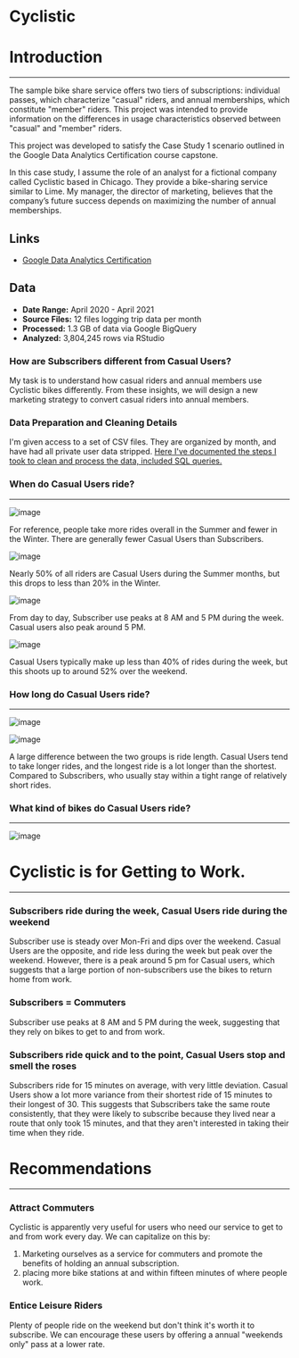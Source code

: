 # Cyclistic
# Introduction
---
The sample bike share service offers two tiers of subscriptions: individual passes, which characterize "casual" riders, and annual memberships, which constitute "member" riders. This project was intended to provide information on the differences in usage characteristics observed between "casual" and "member" riders.

This project was developed to satisfy the Case Study 1 scenario outlined in the Google Data Analytics Certification course capstone.

In this case study, I assume the role of an analyst for a fictional company called Cyclistic based in Chicago. They provide a bike-sharing service similar to Lime. My manager, the director of marketing, believes that the company’s future success depends on maximizing the number of annual memberships. 
## Links

- [Google Data Analytics Certification](https://www.coursera.org/account/accomplishments/professional-cert/PY27NVYAN7EH)

## Data
- __Date Range:__ April 2020 - April 2021
- __Source Files:__ 12 files logging trip data per month
- __Processed:__ 1.3 GB of data via Google BigQuery
- __Analyzed:__ 3,804,245 rows via RStudio
  
### How are Subscribers different from Casual Users?

My task is to understand how casual riders and annual members use Cyclistic bikes differently. From these insights, we will design a new marketing strategy to convert casual riders into annual members.

### Data Preparation and Cleaning Details

I'm given access to a set of CSV files. They are organized by month, and have had all private user data stripped. [Here I've documented the steps I took to clean and process the data, included SQL queries.](cleaninglog.md)

### When do Casual Users ride?

---
![image](https://github.com/ZareClem/Cylistic_Case_Study/assets/138980152/af4bfd1f-1435-436a-a0b0-600f41a8f5bd)

For reference, people take more rides overall in the Summer and fewer in the Winter. There are generally fewer Casual Users than Subscribers.

![image](https://github.com/ZareClem/Cylistic_Case_Study/assets/138980152/f630c39c-8f06-44aa-be44-b51339b76d8e)


Nearly 50% of all riders are Casual Users during the Summer months, but this drops to less than 20% in the Winter.

![image](https://github.com/ZareClem/Cylistic_Case_Study/assets/138980152/846a6d41-9297-409a-8ab2-c89c35c23007)


From day to day, Subscriber use peaks at 8 AM and 5 PM during the week. Casual users also peak around 5 PM.

![image](https://github.com/ZareClem/Cylistic_Case_Study/assets/138980152/f6a1ba61-9845-46e1-bc4f-4efcd6cb6bfc)


Casual Users typically make up less than 40% of rides during the week, but this shoots up to around 52% over the weekend. 

### How long do Casual Users ride?

---

![image](https://github.com/ZareClem/Cylistic_Case_Study/assets/138980152/db23c325-eeb4-4c4a-88fa-4f45b899cb41)


![image](https://github.com/ZareClem/Cylistic_Case_Study/assets/138980152/4d1167c8-d832-48c7-851f-6cdd05cc7133)


A large difference between the two groups is ride length. Casual Users tend to take longer rides, and the longest ride is a lot longer than the shortest. Compared to Subscribers, who usually stay within a tight range of relatively short rides. 

### What kind of bikes do Casual Users ride?

---

![image](https://github.com/ZareClem/Cylistic_Case_Study/assets/138980152/8681306d-e87b-4a9b-8cd6-74e768a7d3af)

# Cyclistic is for Getting to Work.

---

### Subscribers ride during the week, Casual Users ride during the weekend

Subscriber use is steady over Mon-Fri and dips over the weekend. Casual Users are the opposite, and ride less during the week but peak over the weekend. However, there is a peak around 5 pm for Casual users, which suggests that a large portion of non-subscribers use the bikes to return home from work.

### Subscribers = Commuters

Subscriber use peaks at 8 AM and 5 PM during the week, suggesting that they rely on bikes to get to and from work.

### Subscribers ride quick and to the point, Casual Users stop and smell the roses

Subscribers ride for 15 minutes on average, with very little deviation. Casual Users show a lot more variance from their shortest ride of 15 minutes to their longest of 30. This suggests that Subscribers take the same route consistently, that they were likely to subscribe because they lived near a route that only took 15 minutes, and that they aren't interested in taking their time when they ride.

# Recommendations

---

### Attract Commuters

Cyclistic is apparently very useful for users who need our service to get to and from work every day. We can capitalize on this by: 

1. Marketing ourselves as a service for commuters and promote the benefits of holding an annual subscription.  
2. placing more bike stations at and within fifteen minutes of where people work. 

### Entice Leisure Riders

Plenty of people ride on the weekend but don't think it's worth it to subscribe. We can encourage these users by offering a annual "weekends only" pass at a lower rate.
